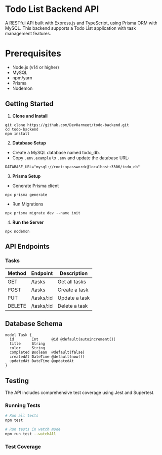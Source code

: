 # Todo List Backend API

A RESTful API built with Express.js and TypeScript, using Prisma ORM with MySQL. This backend supports a Todo List application with task management features.

# Prerequisites

- Node.js (v14 or higher)
- MySQL
- npm/yarn
- Prisma
- Nodemon

## Getting Started

1. **Clone and Install**

```
git clone https://github.com/DevHarmeet/todo-backend.git
cd todo-backend
npm install
```

2. **Database Setup**

- Create a MySQL database named todo_db.
- Copy `.env.example` to `.env` and update the database URL:

```
DATABASE_URL="mysql://root:<password>@localhost:3306/todo_db"
```

3. **Prisma Setup**

- Generate Prisma client

```
npx prisma generate
```

- Run Migrations

```
npx prisma migrate dev --name init
```

4. **Run the Server**

```
npx nodemon
```

## API Endpoints

### Tasks

| Method | Endpoint   | Description   |
| ------ | ---------- | ------------- |
| GET    | /tasks     | Get all tasks |
| POST   | /tasks     | Create a task |
| PUT    | /tasks/:id | Update a task |
| DELETE | /tasks/:id | Delete a task |

## Database Schema

```
model Task {
  id        Int      @id @default(autoincrement())
  title     String
  color     String
  completed Boolean  @default(false)
  createdAt DateTime @default(now())
  updatedAt DateTime @updatedAt
}
```

## Testing

The API includes comprehensive test coverage using Jest and Supertest.

### Running Tests

```bash
# Run all tests
npm test

# Run tests in watch mode
npm run test --watchAll
```

### Test Coverage
